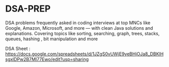 # DSA-PREP
DSA problems frequently asked in coding interviews at top MNCs like Google, Amazon, Microsoft, and more — with clean Java solutions and explanations. Covering topics like sorting, searching, graph, trees, stacks, queues, hashing , bit manipulation and more

DSA Sheet : https://docs.google.com/spreadsheets/d/1JZgS0vUWjE9yeBHjOJa8_DBKlHsgxlDPw2B7MI77Ewo/edit?usp=sharing
